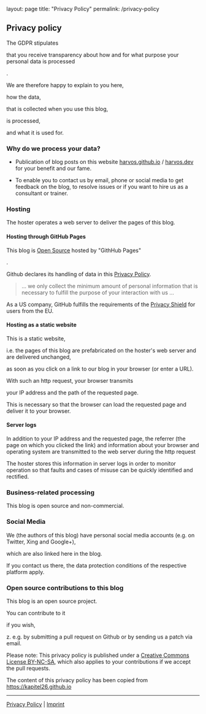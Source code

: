 layout: page
title: "Privacy Policy"
permalink: /privacy-policy

## Privacy policy


The GDPR stipulates

that you receive transparency about how and for what purpose your personal data is processed

.


We are therefore happy to explain to you here,

how the data,

that is collected when you use this blog,

is processed,

and what it is used for.



### Why do we process your data?


 * Publication of blog posts on this website [harvos.github.io](https://harvos.github.io) / [harvos.dev](https://harvos.dev) for your benefit and our fame.

 * To enable you to contact us by email, phone or social media to get feedback on the blog, to resolve issues or if you want to hire us as a consultant or trainer.


### Hosting


The hoster operates a web server to deliver the pages of this blog.


#### Hosting through GitHub Pages


This blog is [Open Source](/license.html) hosted by "GithHub Pages"

.


 Github declares its handling of data in this [Privacy Policy](https://help.github.com/articles/github-privacy-statement/).


 > ... we only collect the minimum amount of personal information that is necessary to fulfill the purpose of your interaction with us ...


As a US company, GitHub fulfills the requirements of the [Privacy Shield](https://www.privacyshield.gov/participant?id=a2zt000000001K2AAI) for users from the EU.

#### Hosting as a static website



This is a static website,


i.e. the pages of this blog are prefabricated on the hoster's web server and are delivered unchanged,


as soon as you click on a link to our blog in your browser (or enter a URL).


With such an http request, your browser transmits


your IP address and the path of the requested page.



This is necessary so that the browser can load the requested page and deliver it to your browser.



#### Server logs



In addition to your IP address and the requested page, the referrer (the page on which you clicked the link) and information about your browser and operating system are transmitted to the web server during the http request



The hoster stores this information in server logs in order to monitor operation so that faults and cases of misuse can be quickly identified and rectified.



### Business-related processing



This blog is open source and non-commercial.



### Social Media



We (the authors of this blog) have personal social media accounts (e.g. on Twitter, Xing and Google+),


which are also linked here in the blog.


If you contact us there, the data protection conditions of the respective platform apply.



### Open source contributions to this blog



This blog is an open source project.


You can contribute to it


if you wish,


z. e.g. by submitting a pull request on Github or by sending us a patch via email.



Please note: This privacy policy is published under a [Creative Commons License BY-NC-SA](https://kapitel26.github.io/license.html), which also applies to your contributions if we accept the pull requests.



The content of this privacy policy has been copied from https://kapitel26.github.io 

---

[Privacy Policy](/privacy-policy) | [Imprint](/imprint) 

